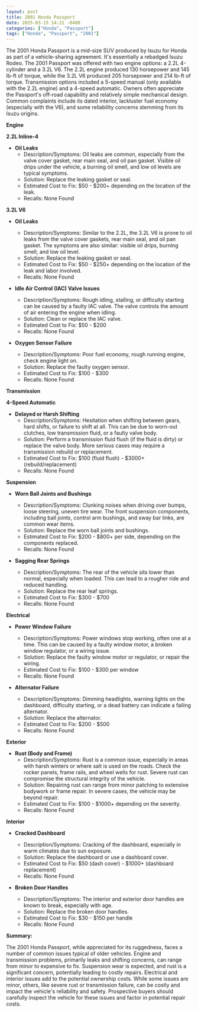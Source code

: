 ```yaml
---
layout: post
title: 2001 Honda Passport
date: 2025-03-15 14:21 -0400
categories: ["Honda", "Passport"]
tags: ["Honda", "Passport", "2001"]
---
```

The 2001 Honda Passport is a mid-size SUV produced by Isuzu for Honda as part of a vehicle-sharing agreement. It's essentially a rebadged Isuzu Rodeo. The 2001 Passport was offered with two engine options: a 2.2L 4-cylinder and a 3.2L V6. The 2.2L engine produced 130 horsepower and 145 lb-ft of torque, while the 3.2L V6 produced 205 horsepower and 214 lb-ft of torque. Transmission options included a 5-speed manual (only available with the 2.2L engine) and a 4-speed automatic. Owners often appreciate the Passport's off-road capability and relatively simple mechanical design. Common complaints include its dated interior, lackluster fuel economy (especially with the V6), and some reliability concerns stemming from its Isuzu origins.

**Engine**

**2.2L Inline-4**
*   **Oil Leaks**
    *   Description/Symptoms: Oil leaks are common, especially from the valve cover gasket, rear main seal, and oil pan gasket. Visible oil drips under the vehicle, a burning oil smell, and low oil levels are typical symptoms.
    *   Solution: Replace the leaking gasket or seal.
    *   Estimated Cost to Fix: $50 - $200+ depending on the location of the leak.
    *   Recalls: None Found

**3.2L V6**

*   **Oil Leaks**
    *   Description/Symptoms: Similar to the 2.2L, the 3.2L V6 is prone to oil leaks from the valve cover gaskets, rear main seal, and oil pan gasket. The symptoms are also similar: visible oil drips, burning smell, and low oil level.
    *   Solution: Replace the leaking gasket or seal.
    *   Estimated Cost to Fix: $50 - $250+ depending on the location of the leak and labor involved.
    *   Recalls: None Found

*   **Idle Air Control (IAC) Valve Issues**
    *   Description/Symptoms: Rough idling, stalling, or difficulty starting can be caused by a faulty IAC valve. The valve controls the amount of air entering the engine when idling.
    *   Solution: Clean or replace the IAC valve.
    *   Estimated Cost to Fix: $50 - $200
    *   Recalls: None Found

*   **Oxygen Sensor Failure**
    * Description/Symptoms: Poor fuel economy, rough running engine, check engine light on.
    * Solution: Replace the faulty oxygen sensor.
    * Estimated Cost to Fix: $100 - $300
    * Recalls: None Found

**Transmission**

**4-Speed Automatic**

*   **Delayed or Harsh Shifting**
    *   Description/Symptoms: Hesitation when shifting between gears, hard shifts, or failure to shift at all. This can be due to worn-out clutches, low transmission fluid, or a faulty valve body.
    *   Solution: Perform a transmission fluid flush (if the fluid is dirty) or replace the valve body. More serious cases may require a transmission rebuild or replacement.
    *   Estimated Cost to Fix: $100 (fluid flush) - $3000+ (rebuild/replacement)
    *   Recalls: None Found

**Suspension**

*   **Worn Ball Joints and Bushings**
    *   Description/Symptoms: Clunking noises when driving over bumps, loose steering, uneven tire wear. The front suspension components, including ball joints, control arm bushings, and sway bar links, are common wear items.
    *   Solution: Replace the worn ball joints and bushings.
    *   Estimated Cost to Fix: $200 - $800+ per side, depending on the components replaced.
    *   Recalls: None Found

*   **Sagging Rear Springs**
    *   Description/Symptoms: The rear of the vehicle sits lower than normal, especially when loaded. This can lead to a rougher ride and reduced handling.
    *   Solution: Replace the rear leaf springs.
    *   Estimated Cost to Fix: $300 - $700
    *   Recalls: None Found

**Electrical**

*   **Power Window Failure**
    *   Description/Symptoms: Power windows stop working, often one at a time. This can be caused by a faulty window motor, a broken window regulator, or a wiring issue.
    *   Solution: Replace the faulty window motor or regulator, or repair the wiring.
    *   Estimated Cost to Fix: $100 - $300 per window
    *   Recalls: None Found

*   **Alternator Failure**
    *   Description/Symptoms: Dimming headlights, warning lights on the dashboard, difficulty starting, or a dead battery can indicate a failing alternator.
    *   Solution: Replace the alternator.
    *   Estimated Cost to Fix: $200 - $500
    *   Recalls: None Found

**Exterior**

*   **Rust (Body and Frame)**
    *   Description/Symptoms: Rust is a common issue, especially in areas with harsh winters or where salt is used on the roads. Check the rocker panels, frame rails, and wheel wells for rust. Severe rust can compromise the structural integrity of the vehicle.
    *   Solution: Repairing rust can range from minor patching to extensive bodywork or frame repair. In severe cases, the vehicle may be beyond repair.
    *   Estimated Cost to Fix: $100 - $1000+ depending on the severity.
    *   Recalls: None Found

**Interior**

*   **Cracked Dashboard**
    *   Description/Symptoms: Cracking of the dashboard, especially in warm climates due to sun exposure.
    *   Solution: Replace the dashboard or use a dashboard cover.
    *   Estimated Cost to Fix: $50 (dash cover) - $1000+ (dashboard replacement)
    *   Recalls: None Found

*   **Broken Door Handles**
    *   Description/Symptoms: The interior and exterior door handles are known to break, especially with age.
    *   Solution: Replace the broken door handles.
    *   Estimated Cost to Fix: $30 - $150 per handle
    *   Recalls: None Found

**Summary:**

The 2001 Honda Passport, while appreciated for its ruggedness, faces a number of common issues typical of older vehicles. Engine and transmission problems, primarily leaks and shifting concerns, can range from minor to expensive to fix. Suspension wear is expected, and rust is a significant concern, potentially leading to costly repairs. Electrical and interior issues add to the potential ownership costs. While some issues are minor, others, like severe rust or transmission failure, can be costly and impact the vehicle's reliability and safety. Prospective buyers should carefully inspect the vehicle for these issues and factor in potential repair costs.

